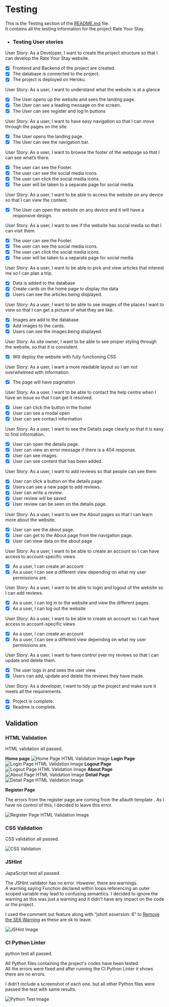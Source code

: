 # Testing

This is the Testing section of the [README.md](README.md) file.  
It  contains all the testing information for the project Rate Your Stay.

- ### Testing User stories

User Story: As a Developer, I want to create the project structure so that I can develop the Rate Your Stay website.

- [x] Frontend and Backend of the project are created.
- [x] The database is connected to the project.
- [x] The project is deployed on Heroku.

User Story: As a user, I want to understand what the website is at a glance

- [x] The User opens up the website and sees the landing page.
- [x] The User can see a leading message on the screen.
- [x] The User can see register and log In buttons

User Story: As a user, I want to have easy navigation so that I can move through the pages on the site.

- [X] The User opens the landing page.
- [X] The User can see the navigation bar.

User Story: As a user, I want to browse the footer of the webpage so that I can see what’s there.

- [X] The user can see the Footer.
- [X] The user can see the social media icons.
- [X] The user can click the social media icons.
- [X] The user will be taken to a separate page for social media.

User Story: As a user, I want to be able to access the website on any device so that I can view the content.

- [X] The User can open the website on any device and it will have a responsive design.

User Story: As a user, I want to see if the website has social media so that I can visit them.

- [X] The user can see the Footer.
- [X] The user can see the social media icons.
- [X] The user can click the social media icons.
- [X] The user will be taken to a separate page for social media.

User Story:  As a user, I want to be able to pick and view articles that interest me so I can plan a trip.

- [X] Data is added to the database
- [X] Create cards on the home page to display the data
- [X] Users can see the articles being displayed.

User Story: As a user, I want to be able to see images of the places I want to view so that I can get a picture of what they are like.

- [X] Images are add to the database
- [X] Add images to the cards.
- [X] Users can see the images being displayed.

User Story: As site owner, I want to be able to see proper styling through the website, so that it is consistent.

- [X] Will deploy the website with fully functioning CSS

User Story: As a user, I want a more readable layout so I am not overwhelmed with information.

- [X] The page will have pagination

User Story: As a user, I want to be able to contact the help centre when I have an issue so that I can get it resolved.

- [X] User can click the button in the footer
- [X] User can see a modal open
- [X] User can see contact information

User Story: As a user, I want to see the Details page clearly so that it is easy to find information.

- [X] User can open the details page.
- [X] User can view an error message if there is a 404 response.
- [X] User can see images.
- [X] User can see content that has been added.

User Story: As a user, I want to add reviews so that people can see them

- [X] User can click a button on the details page.
- [X] Users can see a new page to add reviews.
- [X] User can write a review.
- [X] User review will be saved.
- [X] User review can be seen on the details page.

User Story: As a user, I want to see the About pages so that I can learn more about the website.

- [X] User can see the about page.
- [X] User can get to the About page from the navigation page.
- [X] User can view data on the about page

User Story: As a user, I want to be able to create an account so I can have access to account-specific views.

- [X] As a user, I can create an account
- [X] As a user, I can see a different view depending on what my user permissions are.

User Story: As a user, I want to be able to login and logout of the website so I can add reviews.

- [X] As a user, I can log in to the website and view the different pages.
- [X] As a user, I can log out the website

User Story: As a user, I want to be able to create an account so I can have access to account-specific views

- [X] As a user, I can create an account
- [X] As a user, I can see a different view depending on what my user permissions are.

User Story: As a user, I want to have control over my reviews so that I can update and delete them.

- [X] The user logs in and sees the user view.
- [X] Users can add, update and delete the reviews they have made.

User Story:  As a developer, I want to tidy up the project and make sure it meets all the requirements.

- [X] Project is complete.
- [X] Readme is complete.

## Validation

### HTML Validation

HTML validation all passed.

**Home page**
![Home Page HTML Validation Image](docs/test-images/homepage-html-validation.png)
**Login Page**
![Login Page HTML Validation Image](docs/test-images/loginpage-html-validation.png)
**Logout Page**
![Logout Page HTML Validation Image](docs/test-images/logoutpage-html-validation.png)
**About Page**
![About Page HTML Validation Image](docs/test-images/aboutpage-html-validation.png)
**Detail Page**
![Detail Page HTML Validation Image](docs/test-images/detailpage-html-validation.png)

**Register Page**

The errors from the register page are coming from the allauth template . As I have no control of this, I decided to leave this error.

![Register Page HTML Validation Image](docs/test-images/registerpage-html-validation.png)


### CSS Validation

CSS validation all passed.

![CSS Validation](docs/test-images/css-validation.png)

### JSHint

JapaScript test all passed.

The JSHint validator has no error.
However, there are warnings.  
A warning saying Function declared within loops referencing an outer scoped variable may lead to confusing semantics. I decided to ignore the warning as this was just a warning and it didn’t have any impact on the code or the project.  

I used the comment out feature along with “jshint esversion: 6” to [Remove the SE6 Warning](https://teamtreehouse.com/community/why-does-jshint-give-me-these-warnings-about-es6) as these are ok to leave. 

![JSHint Image](docs/test-images/js-hint.png)

### CI Python Linter

python test all passed.

All Python files containing the project's codes have been tested.   
All the errors were fixed and after running the CI Python Linter it shows there are no errors.  

I didn’t include a screenshot of each one. but all other Python files were passed the test with same results.

![Python Test Image](docs/test-images/python-test.png)